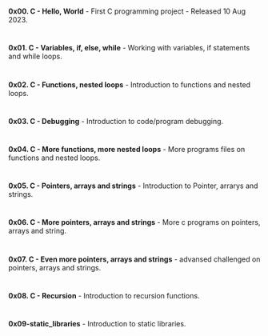 #
**0x00. C - Hello, World** - First C programming project -  Released 10 Aug 2023.
#
**0x01. C - Variables, if, else, while** -  Working with variables, if statements and while loops.
#
**0x02. C - Functions, nested loops** - Introduction to functions and nested loops.
#
**0x03. C - Debugging** - Introduction to code/program debugging.
#
**0x04. C - More functions, more nested loops** - More programs files on functions and nested loops.
#
**0x05. C - Pointers, arrays and strings** - Introduction to Pointer, arrarys and strings.
#
**0x06. C - More pointers, arrays and strings** - More c programs on pointers, arrays and string.
#
**0x07. C - Even more pointers, arrays and strings** - advansed challenged on pointers, arrays and strings.
#
**0x08. C - Recursion** - Introduction to recursion functions.
#
**0x09-static_libraries** - Introduction to static libraries.
#
